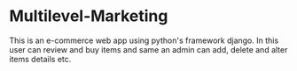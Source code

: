 # Multilevel-Marketing
This is an e-commerce web app using python's framework django. In this user can review and buy items and same an admin can add, delete and alter items details etc.
